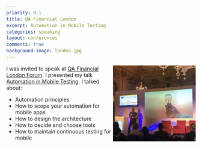 ```yaml
---
priority: 0.1
title: QA Financial London
excerpt: Automation in Mobile Testing
categories: speaking
layout: conferences
comments: true
background-image: london.jpg
---
```


<img src="/images/meridien.jpg"
     style="float: right; width: 220px" />

I was invited to speak at [QA Financial London Forum](https://www.qa-financial.com/events/qa-automation-for-mobiles-apps-london-2019). I presented my talk [Automation in Mobile Testing](https://speakerdeck.com/milan_kuveljic/automation-in-mobile-testing). 
I talked about:

- Automation principles
- How to scope your automation for mobile apps
- How to design the architecture
- How to decide and choose tools
- How to maintain continuous testing for mobile